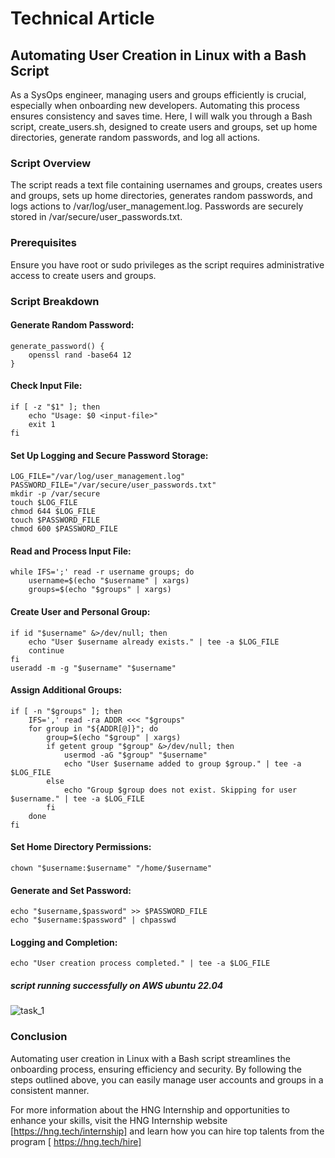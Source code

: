 # Technical Article
## Automating User Creation in Linux with a Bash Script
As a SysOps engineer, managing users and groups efficiently is crucial, especially when onboarding new developers. Automating this process ensures consistency and saves time. Here, I will walk you through a Bash script, create_users.sh, designed to create users and groups, set up home directories, generate random passwords, and log all actions.

### Script Overview
The script reads a text file containing usernames and groups, creates users and groups, sets up home directories, generates random passwords, and logs actions to /var/log/user_management.log. Passwords are securely stored in /var/secure/user_passwords.txt.

### Prerequisites
Ensure you have root or sudo privileges as the script requires administrative access to create users and groups.

### Script Breakdown


#### Generate Random Password:

```
generate_password() {
    openssl rand -base64 12
}
```

#### Check Input File:

```
if [ -z "$1" ]; then
    echo "Usage: $0 <input-file>"
    exit 1
fi
```

#### Set Up Logging and Secure Password Storage:

```
LOG_FILE="/var/log/user_management.log"
PASSWORD_FILE="/var/secure/user_passwords.txt"
mkdir -p /var/secure
touch $LOG_FILE
chmod 644 $LOG_FILE
touch $PASSWORD_FILE
chmod 600 $PASSWORD_FILE
```

#### Read and Process Input File:


```
while IFS=';' read -r username groups; do
    username=$(echo "$username" | xargs)
    groups=$(echo "$groups" | xargs)
```

#### Create User and Personal Group:

```
if id "$username" &>/dev/null; then
    echo "User $username already exists." | tee -a $LOG_FILE
    continue
fi
useradd -m -g "$username" "$username"
```

#### Assign Additional Groups:

```
if [ -n "$groups" ]; then
    IFS=',' read -ra ADDR <<< "$groups"
    for group in "${ADDR[@]}"; do
        group=$(echo "$group" | xargs)
        if getent group "$group" &>/dev/null; then
            usermod -aG "$group" "$username"
            echo "User $username added to group $group." | tee -a $LOG_FILE
        else
            echo "Group $group does not exist. Skipping for user $username." | tee -a $LOG_FILE
        fi
    done
fi
```

#### Set Home Directory Permissions:


```chmod 700 "/home/$username"
chown "$username:$username" "/home/$username"
```

#### Generate and Set Password:

```password=$(generate_password)
echo "$username,$password" >> $PASSWORD_FILE
echo "$username:$password" | chpasswd
```

#### Logging and Completion:

```echo "User creation process completed." | tee -a $LOG_FILE```

##### script running successfully on AWS ubuntu 22.04
![task_1](https://github.com/bankolejohn/-Linux-User-Creation-Bash-Script/assets/76499525/fd7bc86d-cfa9-4f6c-b244-bc90136c9d6c)



### Conclusion
Automating user creation in Linux with a Bash script streamlines the onboarding process, ensuring efficiency and security. By following the steps outlined above, you can easily manage user accounts and groups in a consistent manner.

For more information about the HNG Internship and opportunities to enhance your skills, visit the HNG Internship website [https://hng.tech/internship] and learn how you can hire top talents from the program [ https://hng.tech/hire]
